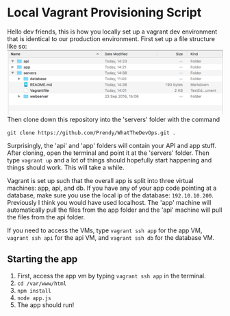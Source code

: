 # Local Vagrant Provisioning Script

Hello dev friends, this is how you locally set up a vagrant dev environment that is identical to our production environment.
First set up a file structure like so:
![file structure](file_structure.png)
Then clone down this repository into the 'servers' folder with the command 

```
git clone https://github.com/Prendy/WhatTheDevOps.git . 
``` 
Surprisingly, the 'api' and 'app' folders will contain your API and app stuff. 
After cloning, open the terminal and point it at the 'servers' folder. Then type ```vagrant up``` and a lot of things should hopefully start happening and things should work. This will take a while.

Vagrant is set up such that the overall app is split into three virtual machines: app, api, and db. If you have any of your app code pointing at a database, make sure you use the local ip of the database: ```192.10.10.200```. Previously I think you would have used localhost. The 'app' machine will automatically pull the files from the app folder and the 'api' machine will pull the files from the api folder. 

If you need to access the VMs, type ```vagrant ssh app``` for the app VM, ```vagrant ssh api``` for the api VM, and ```vagrant ssh db``` for the database VM.

## Starting the app

1. First, access the app vm by typing ```vagrant ssh app``` in the terminal. 
2. ```cd /var/www/html```
3. ```npm install```
4. ```node app.js```
5. The app should run!